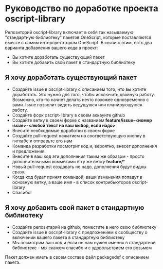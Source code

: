 # Руководство по доработке проекта oscript-library

Репозиторий oscript-library включает в себя так называемую "стандартную библиотеку" пакетов OneScript, которые поставляются вместе с самим интерпретатором OneScript.
В связи с этим, есть два варианта добавления вашего кода в проект:

* Вы хотите доработать существующий пакет
* Вы хотите добавить свой пакет в стандартную библиотеку

## Я хочу доработать существующий пакет

* Создайте issue в oscript-library с описанием того, что вы хотите доработать. Это нужно для того, чтобы исключить двойную работу. Возможно, кто-то начнет делать нечто похожее одновременно с вами. Issue позволит видеть ведущуюся или планирующуюся работу.
* Создайте форк oscript-library в своем аккаунте github
* Создайте ветку в своем форке с названием **feature/issue-<номер issue>-<любой текст на ваш выбор, если надо>**
* Внесите необходимые доработки в своем форке
* Создайте pull-request нажатием на соответствующую кнопку в гитхабе и отправьте его нам
* Команда разработки посмотрит код и, вероятно, внесет дополнения и предложения.
* Внесите в ваш код эти дополнения таким же образом - просто дополнительными коммитами в ту же ветку **feature/***
* Новый pull-request создавать не надо, дополнения будут видны сразу.
* Когда код будет принят командой, ваши изменения попадут в основную ветку, а ваше имя - в список контрибьюторов oscript-library
* Спасибо!

## Я хочу добавить свой пакет в стандартную библиотеку

* Создайте репозитарий на github, поместите в него свою библиотеку
* Создайте issue в oscript-library с предложением к сообществу о включении вашего пакета в стандартную библиотеку
* Мы посмотрим ваш код и если он нам нужен именно в стандартной библиотеке - мы скажем спасибо и с удовольствием его возьмем

Пакет должен иметь в своем составе файл packagedef с описанием пакета. 
